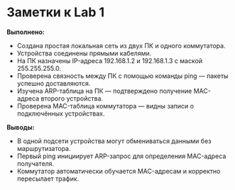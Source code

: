 # Заметки к Lab 1

**Выполнено:**

- Создана простая локальная сеть из двух ПК и одного коммутатора.
- Устройства соединены прямыми кабелями.
- На ПК назначены IP-адреса 192.168.1.2 и 192.168.1.3 с маской 255.255.255.0.
- Проверена связность между ПК с помощью команды ping — пакеты успешно доставляются.
- Изучена ARP-таблица на ПК — подтверждено получение MAC-адреса второго устройства.
- Проверена MAC-таблица коммутатора — видны записи о подключённых устройствах.

**Выводы:**

- В одной подсети устройства могут обмениваться данными без маршрутизатора.
- Первый ping инициирует ARP-запрос для определения MAC-адреса получателя.
- Коммутатор автоматически обучается MAC-адресам и корректно пересылает трафик.
